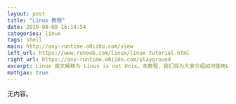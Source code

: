 ```yaml
---
layout: post
title: "Linux 教程"
date: 2019-08-08 16:14:54
categories: linux
tags: shell
main: http://any-runtime.o0ii0o.com/view
left_url: https://www.runoob.com/linux/linux-tutorial.html
right_url: https://any-runtime.o0ii0o.com/playground
excerpt: Linux 英文解释为 Linux is not Unix。本教程，我们将为大家介绍如何使用Linux。Linux其实很容易学，相信你们能很快学会。
mathjax: true
---
```


无内容。
